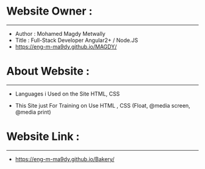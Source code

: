 # Website Owner :
-----------------------
- Author : Mohamed Magdy Metwally
- Title : Full-Stack Developer Angular2+ / Node.JS
- https://eng-m-ma9dy.github.io/MAGDY/
#
# About Website :
-----------------------
- Languages i Used on the Site HTML, CSS
  
- This Site just For Training on Use HTML , CSS (Float, @media screen, @media print) 
#
# Website Link :
------------------------
- https://eng-m-ma9dy.github.io/Bakery/

